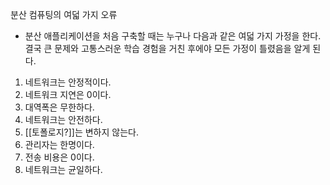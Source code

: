 분산 컴퓨팅의 여덟 가지 오류
- 분산 애플리케이션을 처음 구축할 때는 누구나 다음과 같은 여덟 가지 가정을 한다. 결국 큰 문제와 고통스러운 학습 경험을 거친 후에야 모든 가정이 틀렸음을 알게 된다.

1. 네트워크는 안정적이다.
2. 네트워크 지연은 0이다.
3. 대역폭은 무한하다.
4. 네트워크는 안전하다.
5. [[토폴로지?]]는 변하지 않는다.
6. 관리자는 한명이다.
7. 전송 비용은 0이다.
8. 네트워크는 균일하다.
